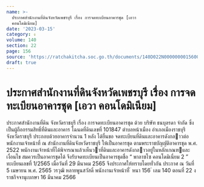 ```yaml
---
name: >-
  ประกาศสำนักงานที่ดินจังหวัดเพชรบุรี เรื่อง การจดทะเบียนอาคารชุด [เอวา
  คอนโดมิเนียม]
date: '2023-03-15'
category: ง
volume: 140
section: 22
page: 156
source: 'https://ratchakitcha.soc.go.th/documents/140D022N0000000015600.pdf'
draft: true
---
```


# ประกาศสำนักงานที่ดินจังหวัดเพชรบุรี เรื่อง การจดทะเบียนอาคารชุด [เอวา คอนโดมิเนียม]

ประกาศสํานักงานที่ดิน จังหวัดราชบุรี เรื่อง การจดทะเบียนอาคารชุด ด้วย บริษัท ธนบุลรดา จํากัด ซึ่งเป็นผู้ถือกรรมสิทธิ์ที่ดินและอาคาร โฉนดที่ดินเลขที่ 101847 ตําบลหน้าเมือง อําเภอเมืองราชบุรี จังหวัดราชบุรี ประกอบด้วยอาคารจํานวน 1 หลัง ได้ยื่นขอ จดทะเบียนที่ดินและอาคารดังกลาวต่อพนักงานเจ้าหน้าที่ ณ สํานักงานที่ดินจังหวัดราชบุรี ให้เป็นอาคารชุด ตามพระราชบัญญัติอาคารชุด พ.ศ. 2522 พนักงานเจ้าหน้าที่ได้พิจารณาแล้วเห็นวาที่ดินและอาคารดังกลาวอยู่ในหลักเกณฑและเงื่อนไข สมควรเป็นอาคารชุดได้ จึงรับจดทะเบียนเป็นอาคารชุดชื่อ “ พาลาซโซ คอนโดมิเนี่ยม 2 ” ทะเบียนเลขที่ 1/2565 เมื่อวันที่ 29 มีนาคม 2565 จึงประกาศให้ทราบโดยทั่วกัน ประกาศ ณ วันที่ 5 เมษายน พ.ศ. 2565 วรวุฒิ หลายพูนสวัสดิ์ พนักงานเจ้าหน้าที่ ้ หนา 156 ่ เลม 140 ตอนที่ 22 ง ราชกิจจานุเบกษา 16 มีนาคม 2566
